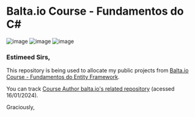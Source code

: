# Balta.io Course - Fundamentos do C#

![image](https://img.shields.io/badge/C%23-239120?style=for-the-badge&logo=c-sharp&logoColor=white)
![image](https://img.shields.io/badge/.NET-5C2D91?style=for-the-badge&logo=.net&logoColor=white)
![image](https://img.shields.io/badge/Microsoft_SQL_Server-CC2927?style=for-the-badge&logo=microsoft-sql-server&logoColor=white)

### Estimeed Sirs,

This repository is being used to allocate my public projects from [Balta.io Course - Fundamentos do Entity Framework](https://balta.io/cursos/fundamentos-entity-framework).

You can track [Course Author balta.io's related repository](https://github.com/balta-io/2808) (acessed 16/01/2024).

Graciously,
